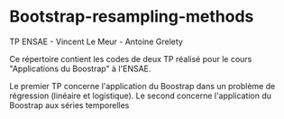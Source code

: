 # Bootstrap-resampling-methods
TP ENSAE -  Vincent Le Meur - Antoine Grelety

Ce répertoire contient les codes de deux TP réalisé pour le cours "Applications du Boostrap" à l'ENSAE.

Le premier TP concerne l'application du Boostrap dans un problème de régression (linéaire et logistique).
Le second concerne l'application du Boostrap aux séries temporelles
